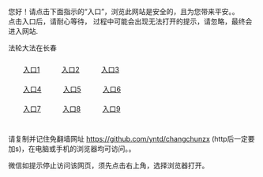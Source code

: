 您好！请点击下面指示的“入口”，浏览此网站是安全的，且为您带来平安。。 <br/>
点击入口后，请耐心等待， 过程中可能会出现无法打开的提示，请忽略，最终会进入网站. </br>

法轮大法在长春<br/>
<div style="padding:10px"><a style="margin:20px" target="_blank" href="https://d2flp365c1c36t.cloudfront.net/2Qpsp?lttcgm" id="ccLink1" rel="nofollow">入口1</a> <a target="_blank" style="margin:20px" href="https://duayvkxwyvrvf.cloudfront.net/2Qpsp?qwpbvvsr" id="ccLink2" rel="nofollow">入口2</a> <a style="margin:20px" target="_blank" href="https://d16y7gj7be5r7f.cloudfront.net/2Qpsp?pesfmyvn" id="ccLink3" rel="nofollow">入口3</a></div>

<div style="padding:10px" ><a style="margin:20px" target="_blank" href="https://d2flp365c1c36t.cloudfront.net/2Qpsp?lttcgm" id="ccLink4" rel="nofollow">入口4</a> <a style="margin:20px" href="https://duayvkxwyvrvf.cloudfront.net/2Qpsp?qwpbvvsr" target="_blank" id="ccLink5" rel="nofollow">入口5</a> <a style="margin:20px" href="https://d16y7gj7be5r7f.cloudfront.net/2Qpsp?pesfmyvn" target="_blank" id="ccLink6" rel="nofollow">入口6</a></div>

<div style="padding:10px"><a style="margin:20px" target="_blank" href="https://d2flp365c1c36t.cloudfront.net/2Qpsp?lttcgm" id="ccLink7" rel="nofollow">入口7</a> <a style="margin:20px" href="https://duayvkxwyvrvf.cloudfront.net/2Qpsp?qwpbvvsr" target="_blank" id="ccLink8" rel="nofollow">入口8</a> <a style="margin:20px" target="_blank" href="https://d16y7gj7be5r7f.cloudfront.net/2Qpsp?pesfmyvn" id="ccLink9" rel="nofollow">入口9</a></div>

<br/>



请复制并记住免翻墙网址 https://github.com/yntd/changchunzx (http后一定要加s)，在电脑或手机的浏览器均可访问。。<br/>

微信如提示停止访问该网页，须先点击右上角，选择浏览器打开。
